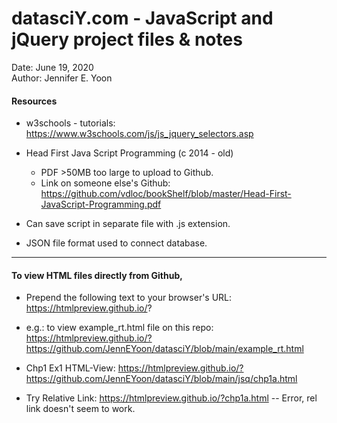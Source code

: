 # datasciY.com - JavaScript and jQuery project files & notes   

Date: June 19, 2020  
Author:  Jennifer E. Yoon  


#### Resources  

  * w3schools - tutorials: https://www.w3schools.com/js/js_jquery_selectors.asp  

  * Head First Java Script Programming (c 2014 - old)  
    - PDF >50MB too large to upload to Github. 
    - Link on someone else's Github: https://github.com/vdloc/bookShelf/blob/master/Head-First-JavaScript-Programming.pdf  

  * Can save script in separate file with .js extension.  

  * JSON file format used to connect database.  

---   

#### To view HTML files directly from Github, 

  * Prepend the following text to your browser's URL: https://htmlpreview.github.io/?  

  * e.g.: to view example_rt.html file on this repo:
https://htmlpreview.github.io/?https://github.com/JennEYoon/datasciY/blob/main/example_rt.html  

  * Chp1 Ex1 HTML-View:  https://htmlpreview.github.io/?https://github.com/JennEYoon/datasciY/blob/main/jsq/chp1a.html
  * Try Relative Link:  https://htmlpreview.github.io/?chp1a.html  -- Error, rel link doesn't seem to work.  
